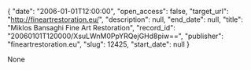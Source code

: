{
  "date": "2006-01-01T12:00:00", 
  "open_access": false, 
  "target_url": "http://fineartrestoration.eu/", 
  "description": null, 
  "end_date": null, 
  "title": "Miklos Bansaghi Fine Art Restoration", 
  "record_id": "20060101T120000/XsuLWnM0PpYRQejGHd8piw==", 
  "publisher": "fineartrestoration.eu", 
  "slug": 12425, 
  "start_date": null
}

None